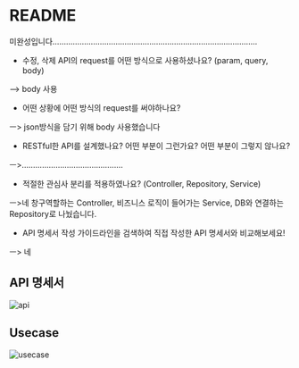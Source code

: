 
# README


미완성입니다……………………………………………………………………………….

- 수정, 삭제 API의 request를 어떤 방식으로 사용하셨나요? (param, query, body)

—> body 사용

- 어떤 상황에 어떤 방식의 request를 써야하나요?

ㅡ> json방식을 담기 위해 body 사용했습니다 

- RESTful한 API를 설계했나요? 어떤 부분이 그런가요? 어떤 부분이 그렇지 않나요?

ㅡ>………………………………………

- 적절한 관심사 분리를 적용하였나요? (Controller, Repository, Service)

ㅡ>네 창구역할하는 Controller, 비즈니스 로직이 들어가는 Service, DB와 연결하는 Repository로 나눴습니다.

- API 명세서 작성 가이드라인을 검색하여 직접 작성한 API 명세서와 비교해보세요!

ㅡ> 네

## API 명세서
![api](https://user-images.githubusercontent.com/116135174/206619546-d99f0a50-c411-465d-b6da-27eaabc0136c.png)

## Usecase
![usecase](https://user-images.githubusercontent.com/116135174/206619672-24e5b2b8-0894-4bbd-99c8-6d4a580346b6.png)

